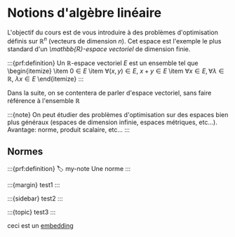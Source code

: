 # Notions d'algèbre linéaire

L'objectif du cours est de vous introduire à des problèmes d'optimisation définis sur $\mathbb{R}^n$ (vecteurs de dimension $n$). Cet espace est l'exemple le plus standard d'un *\mathbb{R}-espace vectoriel* de dimension finie.

:::{prf:definition}
Un $\mathbb{R}$-espace vectoriel $E$ est un ensemble tel que
\begin{itemize}
    \item $0 \in E$
    \item $\forall (x,y) \in E$, $x+y \in E$
    \item $\forall x \in E, \forall \lambda \in \mathbb{R}$, $\lambda x \in E$
\end{itemize}
:::

Dans la suite, on se contentera de parler d'espace vectoriel, sans faire référence à l'ensemble $\mathbb{R}$

:::{note}
On peut étudier des problèmes d'optimisation sur des espaces bien plus généraux (espaces de dimension infinie, espaces métriques, etc...).  Avantage: norme, produit scalaire, etc...
:::

## Normes

:::{prf:definition}
:label: my-note
Une norme
:::

:::{margin}
test1
:::

:::{sidebar}
test2
:::

:::{topic}
test3
:::


ceci est un [embedding](#my-note)

